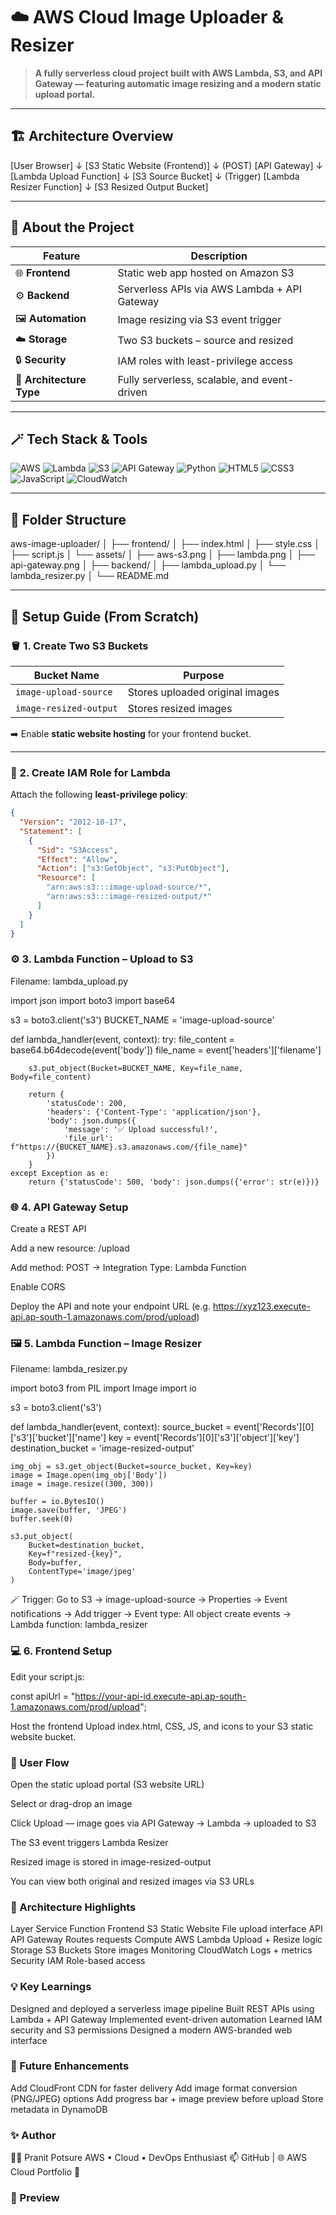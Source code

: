# ☁️ AWS Cloud Image Uploader & Resizer

> **A fully serverless cloud project built with AWS Lambda, S3, and API Gateway — featuring automatic image resizing and a modern static upload portal.**

---

## 🏗️ Architecture Overview

[User Browser]
↓
[S3 Static Website (Frontend)]
↓ (POST)
[API Gateway]
↓
[Lambda Upload Function]
↓
[S3 Source Bucket]
↓ (Trigger)
[Lambda Resizer Function]
↓
[S3 Resized Output Bucket]


---

## 🧠 About the Project

| Feature | Description |
|----------|--------------|
| 🌐 **Frontend** | Static web app hosted on Amazon S3 |
| ⚙️ **Backend** | Serverless APIs via AWS Lambda + API Gateway |
| 🖼️ **Automation** | Image resizing via S3 event trigger |
| ☁️ **Storage** | Two S3 buckets – source and resized |
| 🔒 **Security** | IAM roles with least-privilege access |
| 🧩 **Architecture Type** | Fully serverless, scalable, and event-driven |

---

## 🪄 Tech Stack & Tools

![AWS](https://img.shields.io/badge/AWS-FF9900?logo=amazon-aws&logoColor=white)
![Lambda](https://img.shields.io/badge/AWS%20Lambda-FF9900?logo=awslambda&logoColor=white)
![S3](https://img.shields.io/badge/Amazon%20S3-569A31?logo=amazons3&logoColor=white)
![API Gateway](https://img.shields.io/badge/API%20Gateway-EC7211?logo=amazonapigateway&logoColor=white)
![Python](https://img.shields.io/badge/Python-3776AB?logo=python&logoColor=white)
![HTML5](https://img.shields.io/badge/HTML5-E34F26?logo=html5&logoColor=white)
![CSS3](https://img.shields.io/badge/CSS3-1572B6?logo=css3&logoColor=white)
![JavaScript](https://img.shields.io/badge/JavaScript-F7DF1E?logo=javascript&logoColor=black)
![CloudWatch](https://img.shields.io/badge/CloudWatch-FF4F8B?logo=amazonaws&logoColor=white)

---

## 📂 Folder Structure
aws-image-uploader/
│
├── frontend/
│ ├── index.html
│ ├── style.css
│ ├── script.js
│ └── assets/
│ ├── aws-s3.png
│ ├── lambda.png
│ ├── api-gateway.png
│
├── backend/
│ ├── lambda_upload.py
│ └── lambda_resizer.py
│
└── README.md


---

## 🔧 Setup Guide (From Scratch)

### 🪣 1. Create Two S3 Buckets
| Bucket Name | Purpose |
|--------------|----------|
| `image-upload-source` | Stores uploaded original images |
| `image-resized-output` | Stores resized images |

➡️ Enable **static website hosting** for your frontend bucket.

---

### 🔐 2. Create IAM Role for Lambda

Attach the following **least-privilege policy**:
```json
{
  "Version": "2012-10-17",
  "Statement": [
    {
      "Sid": "S3Access",
      "Effect": "Allow",
      "Action": ["s3:GetObject", "s3:PutObject"],
      "Resource": [
        "arn:aws:s3:::image-upload-source/*",
        "arn:aws:s3:::image-resized-output/*"
      ]
    }
  ]
}
```
### ⚙️ 3. Lambda Function – Upload to S3

Filename: lambda_upload.py

import json
import boto3
import base64

s3 = boto3.client('s3')
BUCKET_NAME = 'image-upload-source'

def lambda_handler(event, context):
    try:
        file_content = base64.b64decode(event['body'])
        file_name = event['headers']['filename']

        s3.put_object(Bucket=BUCKET_NAME, Key=file_name, Body=file_content)

        return {
            'statusCode': 200,
            'headers': {'Content-Type': 'application/json'},
            'body': json.dumps({
                'message': '✅ Upload successful!',
                'file_url': f"https://{BUCKET_NAME}.s3.amazonaws.com/{file_name}"
            })
        }
    except Exception as e:
        return {'statusCode': 500, 'body': json.dumps({'error': str(e)})}

### 🌐 4. API Gateway Setup

Create a REST API

Add a new resource: /upload

Add method: POST → Integration Type: Lambda Function

Enable CORS

Deploy the API and note your endpoint URL
(e.g. https://xyz123.execute-api.ap-south-1.amazonaws.com/prod/upload)

### 🖼️ 5. Lambda Function – Image Resizer

Filename: lambda_resizer.py

import boto3
from PIL import Image
import io

s3 = boto3.client('s3')

def lambda_handler(event, context):
    source_bucket = event['Records'][0]['s3']['bucket']['name']
    key = event['Records'][0]['s3']['object']['key']
    destination_bucket = 'image-resized-output'

    img_obj = s3.get_object(Bucket=source_bucket, Key=key)
    image = Image.open(img_obj['Body'])
    image = image.resize((300, 300))

    buffer = io.BytesIO()
    image.save(buffer, 'JPEG')
    buffer.seek(0)

    s3.put_object(
        Bucket=destination_bucket,
        Key=f"resized-{key}",
        Body=buffer,
        ContentType='image/jpeg'
    )


🪄 Trigger:
Go to S3 → image-upload-source → Properties → Event notifications → Add trigger
→ Event type: All object create events
→ Lambda function: lambda_resizer

### 💻 6. Frontend Setup

Edit your script.js:

const apiUrl = "https://your-api-id.execute-api.ap-south-1.amazonaws.com/prod/upload";


Host the frontend
Upload index.html, CSS, JS, and icons to your S3 static website bucket.

### 🌈 User Flow

Open the static upload portal (S3 website URL)

Select or drag-drop an image

Click Upload — image goes via API Gateway → Lambda → uploaded to S3

The S3 event triggers Lambda Resizer

Resized image is stored in image-resized-output

You can view both original and resized images via S3 URLs

### 🧩 Architecture Highlights
Layer	Service	Function
Frontend	S3 Static Website	File upload interface
API	API Gateway	Routes requests
Compute	AWS Lambda	Upload + Resize logic
Storage	S3 Buckets	Store images
Monitoring	CloudWatch	Logs + metrics
Security	IAM	Role-based access

### 💡 Key Learnings
Designed and deployed a serverless image pipeline
Built REST APIs using Lambda + API Gateway
Implemented event-driven automation
Learned IAM security and S3 permissions
Designed a modern AWS-branded web interface

### 🧠 Future Enhancements
Add CloudFront CDN for faster delivery
Add image format conversion (PNG/JPEG) options
Add progress bar + image preview before upload
Store metadata in DynamoDB

### ✨ Author
👨‍💻 Pranit Potsure
AWS • Cloud • DevOps Enthusiast
📫 GitHub
 | 🌐 AWS Cloud Portfolio 🚀

### 📸 Preview
